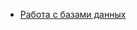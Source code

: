 - [Работа с базами данных](https://docs.google.com/spreadsheets/d/1QtUTD9mHWs43L0_3M6i5VcjgIyR9fl2-qUzWmZ3cfGQ/edit?usp=sharing)
